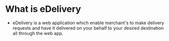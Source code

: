 # What is eDelivery
- eDelivery is a web application which enable merchant's to make delivery requests and have it delivered on your behalf to your desired destination all through the web app.